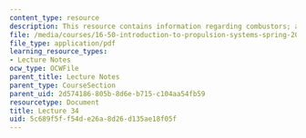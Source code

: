 ```yaml
---
content_type: resource
description: This resource contains information regarding combustors; afterburners.
file: /media/courses/16-50-introduction-to-propulsion-systems-spring-2012/5c689f5ff54de26a8d26d135ae18f05f_MIT16_50S12_lec34.pdf
file_type: application/pdf
learning_resource_types:
- Lecture Notes
ocw_type: OCWFile
parent_title: Lecture Notes
parent_type: CourseSection
parent_uid: 2d574186-805b-8d6e-b715-c104aa54fb59
resourcetype: Document
title: Lecture 34
uid: 5c689f5f-f54d-e26a-8d26-d135ae18f05f
---
```

